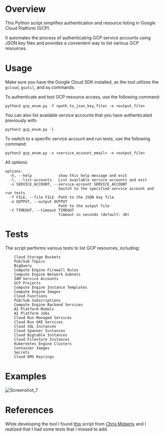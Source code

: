 # Overview
This Python script simplifies authentication and resource listing in Google Cloud Platform (GCP). 

It automates the process of authenticating GCP service accounts using JSON key files and provides a convenient way to list various GCP resources.

# Usage
Make sure you have the Google Cloud SDK installed, as the tool utilizes the `gcloud`, `gsutil`, and `bq` commands.

To authenticate and test GCP resource access, use the following command:
```
python3 gcp_enum.py -f <path_to_json_key_file> -o <output_file>
```
You can also list available service accounts that you have authenticated previously with:
```
python3 gcp_enum.py -l
```
To switch to a specific service account and run tests, use the following command:
```
python3 gcp_enum.py -s <service_account_email> -o <output_file>
```
All options:
```
options:
  -h, --help            show this help message and exit
  -l, --list-accounts   List available service accounts and exit
  -s SERVICE_ACCOUNT, --service-account SERVICE_ACCOUNT
                        Switch to the specified service account and run tests
  -f FILE, --file FILE  Path to the JSON key file
  -o OUTPUT, --output OUTPUT
                        Path to the output file
  -t TIMEOUT, --timeout TIMEOUT
                        Timeout in seconds (default: 30)
```

# Tests
The script performs various tests to list GCP resources, including:
```
    Cloud Storage Buckets
    Pub/Sub Topics
    BigQuery
    Compute Engine Firewall Rules
    Compute Engine Network Subnets
    IAM Service Accounts
    GCP Projects
    Compute Engine Instance Templates
    Compute Engine Images
    Cloud Functions
    Pub/Sub Subscriptions
    Compute Engine Backend Services
    AI Platform Models
    AI Platform Jobs
    Cloud Run Managed Services
    Cloud Run GKE Services
    Cloud SQL Instances
    Cloud Spanner Instances
    Cloud Bigtable Instances
    Cloud Filestore Instances
    Kubernetes Engine Clusters
    Container Images
    Secrets
    Cloud KMS Keyrings
```
# Examples
![Screenshot_7](https://github.com/b-hermes/gcp_enum/assets/39487743/bfcd5c79-4367-4020-92fb-f6501a82f998)


# References
While developing the tool I found [this](https://gitlab.com/gitlab-com/gl-security/threatmanagement/redteam/redteam-public/gcp_enum) script from [Chris Moberly](https://www.linkedin.com/in/chrismoberly) and I realized that I had some tests that I missed to add. 
